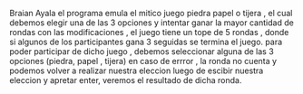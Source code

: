 Braian Ayala 
el programa emula el mitico juego piedra papel o tijera , el cual debemos elegir una de las 3 opciones y intentar ganar la mayor cantidad de rondas
con las modificaciones , el juego tiene un tope de 5 rondas , donde si algunos de los participantes gana 3 seguidas se termina el juego.
para poder participar de dicho juego , debemos seleccionar alguna de las 3 opciones (piedra, papel , tijera) en caso de errror , la ronda no cuenta y podemos volver a realizar nuestra eleccion 
luego de escibir nuestra eleccion y apretar enter, veremos el resultado de dicha ronda. 
